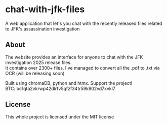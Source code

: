 # chat-with-jfk-files
A web application that let's you chat with the recently released files related to JFK's assassination investigation

## About
The website provides an interface for anyone to chat with the JFK investigation 2025 release files.<br>
It contains over 2300+ files. I've managed to convert all the .pdf to .txt via OCR (will be releasing soon)

Built using chromaDB, python and htmx.
Support the project!<br>
BTC: bc1qta2vkrwp42dlrfv5qfzf34tr59k902vd7xvkl7

## License
This whole project is licensed under the MIT license

